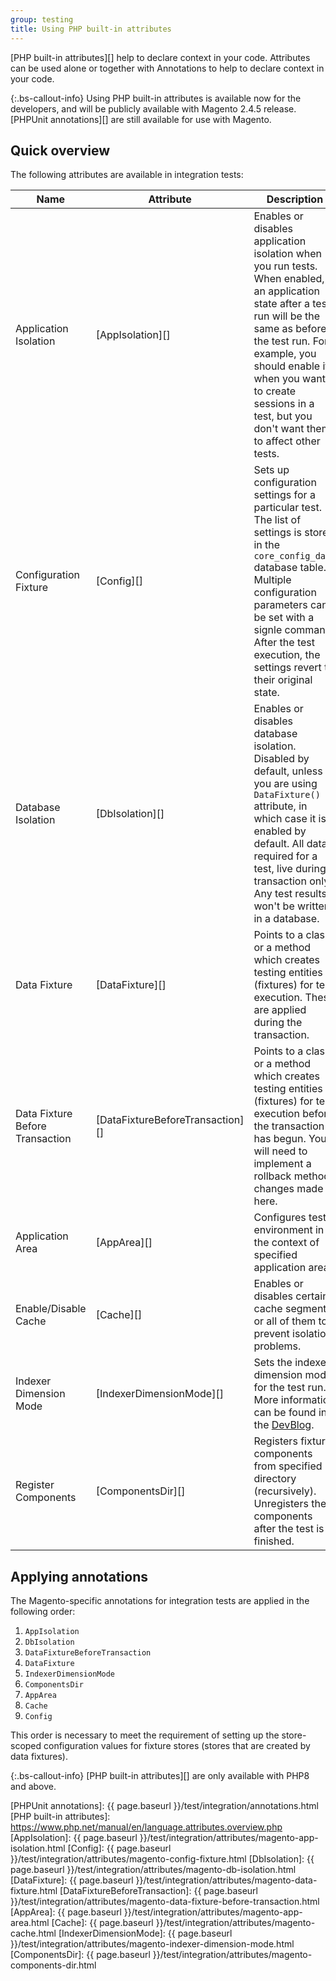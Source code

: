 ```yaml
---
group: testing
title: Using PHP built-in attributes
---
```


[PHP built-in attributes][] help to declare context in your code. Attributes can be used alone or together with Annotations to help to declare context in your code.

{:.bs-callout-info}
Using PHP built-in attributes is available now for the developers, and will be publicly available with Magento 2.4.5 release.
[PHPUnit annotations][] are still available for use with Magento.

## Quick overview

The following attributes are available in integration tests:

| Name                            | Attribute                        | Description                                                                                                                                                                                                                                                                              |
|---------------------------------|----------------------------------|------------------------------------------------------------------------------------------------------------------------------------------------------------------------------------------------------------------------------------------------------------------------------------------|
| Application Isolation           | [AppIsolation][]                 | Enables or disables application isolation when you run tests. When enabled, an application state after a test run will be the same as before the test run. For example, you should enable it, when you want to create sessions in a test, but you don't want them to affect other tests. |
| Configuration Fixture           | [Config][]                       | Sets up configuration settings for a particular test. The list of settings is stored in the `core_config_data` database table. Multiple configuration parameters can be set with a signle command. After the test execution, the settings revert to their original state.                |
| Database Isolation              | [DbIsolation][]                  | Enables or disables database isolation. Disabled by default, unless you are using `DataFixture()` attribute, in which case it is enabled by default. All data, required for a test, live during transaction only. Any test results won't be written in a database.                       |
| Data Fixture                    | [DataFixture][]                  | Points to a class or a method which creates testing entities (fixtures) for test execution. These are applied during the transaction.                                                                                                                                                    |
| Data Fixture Before Transaction | [DataFixtureBeforeTransaction][] | Points to a class or a method which creates testing entities (fixtures) for test execution before the transaction has begun. You will need to implement a rollback method changes made here.                                                                                             |
| Application Area                | [AppArea][]                      | Configures test environment in the context of specified application area.                                                                                                                                                                                                                |
| Enable/Disable Cache            | [Cache][]                        | Enables or disables certain cache segment or all of them to prevent isolation problems.                                                                                                                                                                                                  |
| Indexer Dimension Mode          | [IndexerDimensionMode][]         | Sets the indexer dimension mode for the test run. More information can be found in the [DevBlog](https://community.magento.com/t5/Magento-DevBlog/Indexers-parallelization-and-optimization/ba-p/104922).                                                                                |
| Register Components             | [ComponentsDir][]                | Registers fixture components from specified directory (recursively). Unregisters the components after the test is finished.                                                                                                                                                              |

## Applying annotations

The Magento-specific annotations for integration tests are applied in the following order:

1. `AppIsolation`
1. `DbIsolation`
1. `DataFixtureBeforeTransaction`
1. `DataFixture`
1. `IndexerDimensionMode`
1. `ComponentsDir`
1. `AppArea`
1. `Cache`
1. `Config`

This order is necessary to meet the requirement of setting up the store-scoped configuration values for fixture stores (stores that are created by data fixtures).

{:.bs-callout-info}
[PHP built-in attributes][] are only available with PHP8 and above.

<!-- LINK DEFINITIONS -->

[PHPUnit annotations]: {{ page.baseurl }}/test/integration/annotations.html
[PHP built-in attributes]: https://www.php.net/manual/en/language.attributes.overview.php
[AppIsolation]: {{ page.baseurl }}/test/integration/attributes/magento-app-isolation.html
[Config]: {{ page.baseurl }}/test/integration/attributes/magento-config-fixture.html
[DbIsolation]: {{ page.baseurl }}/test/integration/attributes/magento-db-isolation.html
[DataFixture]: {{ page.baseurl }}/test/integration/attributes/magento-data-fixture.html
[DataFixtureBeforeTransaction]: {{ page.baseurl }}/test/integration/attributes/magento-data-fixture-before-transaction.html
[AppArea]: {{ page.baseurl }}/test/integration/attributes/magento-app-area.html
[Cache]: {{ page.baseurl }}/test/integration/attributes/magento-cache.html
[IndexerDimensionMode]: {{ page.baseurl }}/test/integration/attributes/magento-indexer-dimension-mode.html
[ComponentsDir]: {{ page.baseurl }}/test/integration/attributes/magento-components-dir.html